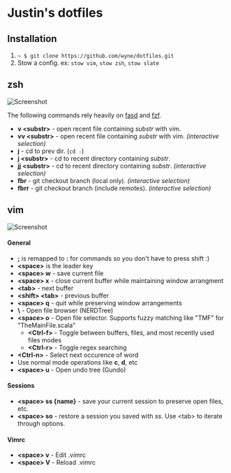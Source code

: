 # Justin's dotfiles

## Installation

1. `~ $ git clone https://github.com/wyne/dotfiles.git`
2. Stow a config. ex: `stow vim`, `stow zsh`, `stow slate`

## zsh

![Screenshot](http://i.imgur.com/GSn5vA7.png)

The following commands rely heavily on [fasd](https://github.com/clvv/fasd) and [fzf](https://github.com/junegunn/fzf).
* **v \<substr\>** - open recent file containing _substr_ with vim.
* **vv \<substr\>** - open recent file containing _substr_ with vim. _(interactive selection)_
* **j** - cd to prev dir. (`cd -`)
* **j \<substr\>** - cd to recent directory containing _substr_.
* **jj \<substr\>** - cd to recent directory containing _substr_. _(interactive selection)_
* **fbr** - git checkout branch (local only). _(interactive selection)_
* **fbrr** - git checkout branch (include remotes). _(interactive selection)_


## vim

![Screenshot](http://i.imgur.com/bY1Mw1S.png)

#### General
* **;** is remapped to **:** for commands so you don't have to press shift :)
* **\<space\>** is the leader key
* **\<space\> w** - save current file
* **\<space\> x** - close current buffer while maintaining window arrangment
* **\<tab\>** - next buffer
* **\<shift\> \<tab\>** - previous buffer
* **\<space\> q** - quit while preserving window arrangements
* **\\** - Open file browser (NERDTree)
* **\<space\> o** - Open file selector. Supports fuzzy matching like "TMF" for "TheMainFile.scala"
  * **\<Ctrl-f\>** - Toggle between buffers, files, and most recently used files modes
  * **\<Ctrl-r\>** - Toggle regex searching
*  **\<Ctrl-n\>** - Select next occurence of word
  * Use normal mode operations like **c**, **d**, etc
* **\<space\> u** - Open undo tree (Gundo)

#### Sessions
* **\<space\> ss {name}** - save your current session to preserve open files, etc.
* **\<space\> so** - restore a session you saved with _ss_. Use \<tab\> to iterate through options.

#### Vimrc
* **\<space\> v** - Edit .vimrc
* **\<space\> V** - Reload .vimrc
